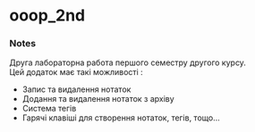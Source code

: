 # ooop_2nd

### Notes
Друга лабораторна работа першого семестру другого курсу.\
Цей додаток має такі можливості :
* Запис та видалення нотаток
* Додання та видалення нотаток з архіву
* Система тегів
* Гарячі клавіші для створення нотаток, тегів, тощо...